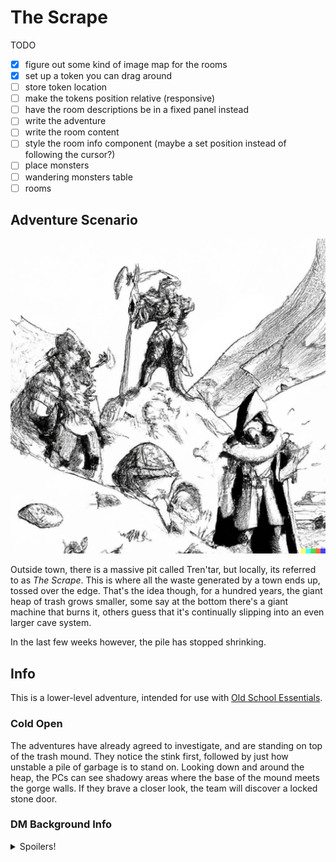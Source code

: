 # The Scrape

TODO

- [x] figure out some kind of image map for the rooms
- [x] set up a token you can drag around
- [ ] store token location
- [ ] make the tokens position relative (responsive)
- [ ] have the room descriptions be in a fixed panel instead
- [ ] write the adventure
- [ ] write the room content
- [ ] style the room info component (maybe a set position instead of following the cursor?)
- [ ] place monsters
- [ ] wandering monsters table
- [ ] rooms

## Adventure Scenario

![Adventures Investigating a Trash Heap, generated by DALL-E](https://github.com/RCopeland/mega-dungeon/blob/mainline/src/assets/the-scrape.min.jpeg?raw=true)

Outside town, there is a massive pit called Tren'tar, but locally, its referred to as *The Scrape*. This is where all
the waste generated by a town ends up, tossed over the edge. That's the idea though, for a hundred years, the
giant heap of trash grows smaller, some say at the bottom there's a giant machine that burns it, others guess that 
it's continually slipping into an even larger cave system.

In the last few weeks however, the pile has stopped shrinking. 

## Info

This is a lower-level adventure, intended for use with [Old School Essentials](https://necroticgnome.com/).

### Cold Open

The adventures have already agreed to investigate, and are standing on top of the trash mound. They notice
the stink first, followed by just how unstable a pile of garbage is to stand on.
Looking down and around the heap, the PCs can see shadowy areas where the base of the mound meets the gorge walls.
If they brave a closer look, the team will discover a locked stone door.

### DM Background Info
<details>
  <summary>Spoilers!</summary>

  The trash heap and complex below were originally built by Gnomes (a hundred years ago) to solve the mounting trash problem. 
At the bottom of the heap is a large chamber where trash continually falls and is consumed and dissolved 
by a dozen [Gelatinous Cubes](https://oldschoolessentials.necroticgnome.com/srd/index.php/Gelatinous_Cube).
  A month ago, something happened that lured the cubes away from their station, living beings infiltrated 
the complex. The cubes, on instinct, opt to pursue the fresh meat rather than subsist on trash.

A local wizard hired another group of adventures to enter the complex and to retrieve the mechanical heart of a Gnomish automaton.
The party entered the complex and discovered that the automaton survives and has been building lesser automatons. The party attepted 
to slay the automaton, but failed. They discovered that they were also unable to leave due to the mechanical locks. They've been stuck 
inside for around a month, trying to survive.

The party has set traps and barricaded a room for them to hide in.

Wandering Monster List:

#### Wandering Monsters

| d6   | Encounter              |
|------|------------------------|
| 1-2  | NPC Party (or Empty)   |
| 3    | Clockwork cavalier d4  |
| 4    | Copper Cobra d6        |
| 5    | Gelatinous Cube        |
| 6    | Gelatinous Cube (Dead) |



</details>
